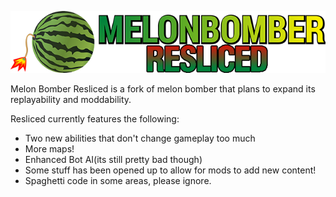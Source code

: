 ![MelonBomber Resliced](/logo.png)

Melon Bomber Resliced is a fork of melon bomber that plans to expand its replayability and moddability.

Resliced currently features the following:
* Two new abilities that don't change gameplay too much
* More maps!
* Enhanced Bot AI(its still pretty bad though)
* Some stuff has been opened up to allow for mods to add new content!
* Spaghetti code in some areas, please ignore.